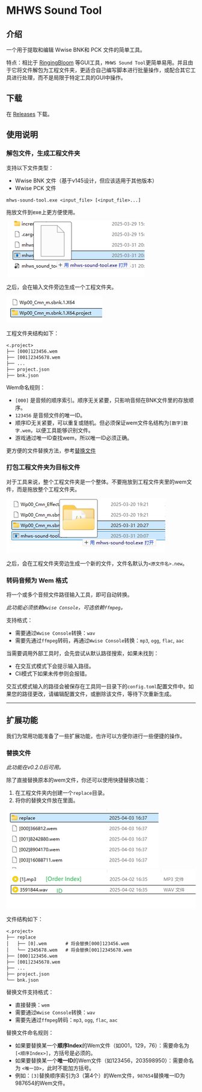 # MHWS Sound Tool

## 介绍

一个用于提取和编辑 Wwise BNK和 PCK 文件的简单工具。

特点：相比于 [RingingBloom](https://github.com/Silvris/RingingBloom) 等GUI工具，`MHWS Sound Tool`更简单易用。并且由于它将文件解包为工程文件夹，更适合自己编写脚本进行批量操作，或配合其它工具进行处理，而不是局限于特定工具的GUI中操作。

## 下载

在 [Releases](https://github.com/eigeen/mhws-sound-tool/releases) 下载。

## 使用说明

### 解包文件，生成工程文件夹

支持以下文件类型：
- Wwise BNK 文件（基于v145设计，但应该适用于其他版本）
- Wwise PCK 文件

```
mhws-sound-tool.exe <input_file> [<input_file>...]
```

拖放文件到exe上更方便使用。

![Drag and drop files](img/drag-and-drop-file.png)

之后，会在输入文件旁边生成一个工程文件夹。

![generated project folder](img/generated-project-folder.png)

工程文件夹结构如下：
```
<.project>
├── [000]123456.wem
├── [001]2345678.wem
├── ...
├── project.json
├── bnk.json
```

Wem命名规则：
- `[000]` 是音频的顺序索引。顺序无关紧要，只影响音频在BNK文件里的存放顺序。
- `123456` 是音频文件的唯一ID。
- 顺序ID无关紧要，可以重复或随机。但必须保证wem文件名结构为`[数字]数字.wem`，以便工具能够识别文件。
- 游戏通过唯一ID查找wem，所以唯一ID必须正确。

更方便的文件替换方法，参考[替换文件](#替换文件)

### 打包工程文件夹为目标文件

对于工具来说，整个工程文件夹是一个整体。不要拖放到工程文件夹里的wem文件，而是拖放整个工程文件夹。

![Drag and drop project folder](img/drag-and-drop-project-folder.png)

之后，会在工程文件夹旁边生成一个新的文件，文件名默认为`<原文件名>.new`。

### 转码音频为 Wem 格式

将一个或多个音频文件路径输入工具，即可自动转换。

*此功能必须依赖`Wwise Console`，可选依赖`ffmpeg`。*

支持格式：
- 需要通过`Wwise Console`转换：`wav`
- 需要先通过`ffmpeg`转码，再通过`Wwise Console`转换：`mp3`, `ogg`, `flac`, `aac`

当需要调用外部工具时，会先尝试从默认路径搜索，如果未找到：
- 在交互式模式下会提示输入路径。
- Cli模式下如果未传参则会报错。

交互式模式输入的路径会被保存在工具同一目录下的`config.toml`配置文件中。如果您的路径更改，请编辑配置文件，或删除该文件，等待下次重新生成。

---

## 扩展功能

我们为常用功能准备了一些扩展功能，也许可以方便你进行一些便捷的操作。

### 替换文件

*此功能在v0.2.0后可用。*

除了直接替换原本的wem文件，你还可以使用快捷替换功能：

1. 在工程文件夹内创建一个`replace`目录。
2. 将你的替换文件放在里面。

![Replace directory](img/replace-dir.png)
![Replace files](img/replace-dir-in.png)

文件结构如下：
```
<.project>
├── replace
│   ├── [0].wem       # 将会替换[000]123456.wem
│   └── 2345678.wem   # 将会替换[001]2345678.wem
├── [000]123456.wem
├── [001]2345678.wem
├── ...
├── project.json
└── bnk.json
```

替换文件支持格式：
- 直接替换：`wem`
- 需要通过`Wwise Console`转换：`wav`
- 需要先通过`ffmpeg`转码：`mp3`, `ogg`, `flac`, `aac`

替换文件命名规则：
- 如果要替换某一个**顺序Index**的Wem文件（如001，129，76）：需要命名为 `[<顺序Index>]`，方括号是必须的。
- 如果要替换某一个**唯一ID**的Wem文件（如123456，203598950）：需要命名为 `<唯一ID>`，此时不能加方括号。
- 例如：`[3]`替换顺序索引为3（第4个）的Wem文件，`987654`替换唯一ID为987654的Wem文件。
